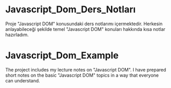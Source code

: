 # Javascript_Dom_Ders_Notları
Proje "Javascript DOM" konusundaki ders notlarımı içermektedir.
Herkesin anlayabileceği şekilde temel "Javascript DOM" konuları hakkında kısa notlar hazırladım.

# Javascript_Dom_Example
The project includes my lecture notes on "Javascript DOM".
I have prepared short notes on the basic "Javascript DOM" topics in a way that everyone can understand.
